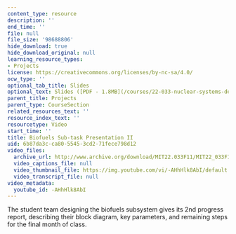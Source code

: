 ```yaml
---
content_type: resource
description: ''
end_time: ''
file: null
file_size: '98688806'
hide_download: true
hide_download_original: null
learning_resource_types:
- Projects
license: https://creativecommons.org/licenses/by-nc-sa/4.0/
ocw_type: ''
optional_tab_title: Slides
optional_text: Slides ([PDF - 1.8MB](/courses/22-033-nuclear-systems-design-project-fall-2011/resources/mit22_033f11_projp2biofuel))
parent_title: Projects
parent_type: CourseSection
related_resources_text: ''
resource_index_text: ''
resourcetype: Video
start_time: ''
title: Biofuels Sub-task Presentation II
uid: 6b87da3c-ca80-5545-3cd2-71fece798d12
video_files:
  archive_url: http://www.archive.org/download/MIT22.033F11/MIT22_033F11_biofuels_300k.mp4
  video_captions_file: null
  video_thumbnail_file: https://img.youtube.com/vi/-AHhHlk8AbI/default.jpg
  video_transcript_file: null
video_metadata:
  youtube_id: -AHhHlk8AbI
---
```


The student team designing the biofuels subsystem gives its 2nd progress report, describing their block diagram, key parameters, and remaining steps for the final month of class.

